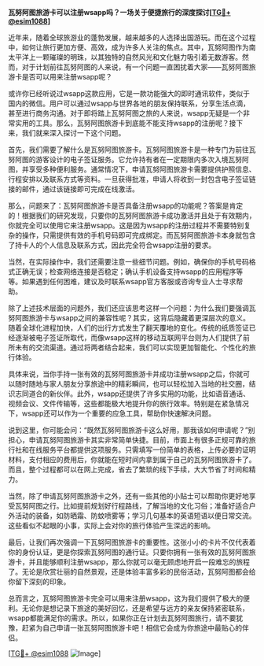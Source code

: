 **瓦努阿图旅游卡可以注册wsapp吗？一场关于便捷旅行的深度探讨[[TG💪+ @esim1088](https://t.me/s/esim1088)]**

近年来，随着全球旅游业的蓬勃发展，越来越多的人选择出国游玩。而在这个过程中，如何让旅行更加方便、高效，成为许多人关注的焦点。其中，瓦努阿图作为南太平洋上一颗璀璨的明珠，以其独特的自然风光和文化魅力吸引着无数游客。然而，对于计划前往瓦努阿图的人来说，有一个问题一直困扰着大家——瓦努阿图旅游卡是否可以用来注册wsapp呢？

或许你已经听说过wsapp这款应用，它是一款功能强大的即时通讯软件，类似于国内的微信。用户可以通过wsapp与世界各地的朋友保持联系，分享生活点滴，甚至进行商务沟通。对于即将踏上瓦努阿图之旅的人来说，wsapp无疑是一个非常实用的工具。那么，瓦努阿图旅游卡到底能不能支持wsapp的注册呢？接下来，我们就来深入探讨一下这个问题。

首先，我们需要了解什么是瓦努阿图旅游卡。瓦努阿图旅游卡是一种专门为前往瓦努阿图的游客设计的电子签证服务。它允许持有者在一定期限内多次入境瓦努阿图，并享受多种便利服务。通常情况下，申请瓦努阿图旅游卡需要提供护照信息、行程安排以及联系方式等资料。一旦获得批准，申请人将收到一封包含电子签证链接的邮件，通过该链接即可完成在线激活。

那么，问题来了：瓦努阿图旅游卡是否具备注册wsapp的功能呢？答案是肯定的！根据我们的研究发现，只要你的瓦努阿图旅游卡成功激活并且处于有效期内，你就完全可以使用它来注册wsapp。这是因为wsapp的注册过程并不需要特别复杂的操作，只需提供有效的手机号码即可完成绑定。而瓦努阿图旅游卡本身就包含了持卡人的个人信息及联系方式，因此完全符合wsapp注册的要求。

当然，在实际操作中，我们还需要注意一些细节问题。例如，确保你的手机号码格式正确无误；检查网络连接是否稳定；确认手机设备支持wsapp的应用程序等等。如果遇到任何困难，建议及时联系wsapp官方客服或咨询专业人士寻求帮助。

除了上述技术层面的问题外，我们还应该思考这样一个问题：为什么我们要强调瓦努阿图旅游卡与wsapp之间的兼容性呢？其实，这背后隐藏着更深层次的意义。随着全球化进程加快，人们的出行方式发生了翻天覆地的变化。传统的纸质签证已经逐渐被电子签证所取代，而像wsapp这样的移动互联网平台则为人们提供了前所未有的交流渠道。通过将两者结合起来，我们可以实现更加智能化、个性化的旅行体验。

具体来说，当你手持一张有效的瓦努阿图旅游卡并成功注册wsapp之后，你就可以随时随地与家人朋友分享旅途中的精彩瞬间，也可以轻松加入当地的社交圈，结识志同道合的新伙伴。此外，wsapp还提供了许多实用的功能，比如语音通话、视频会议、文件传输等，这些都能极大地提升你的旅行效率。特别是在紧急情况下，wsapp还可以作为一个重要的应急工具，帮助你快速解决问题。

说到这里，你可能会问：“既然瓦努阿图旅游卡这么好用，那我该如何申请呢？”别担心，申请瓦努阿图旅游卡其实非常简单快捷。目前，市面上有很多正规可靠的旅行社和在线服务平台都提供这项服务。只需填写一份简单的表格，上传必要的证明材料，支付相应的费用后，你就能在短时间内拿到属于自己的瓦努阿图旅游卡了。而且，整个过程都可以在网上完成，省去了繁琐的线下手续，大大节省了时间和精力。

当然，除了申请瓦努阿图旅游卡之外，还有一些其他的小贴士可以帮助你更好地享受瓦努阿图之行。比如提前规划好行程路线，了解当地的文化习俗；准备好适合户外活动的装备，如防晒霜、防蚊喷雾等；学习几句基本的英语短语以便日常交流。这些看似不起眼的小事，实际上会对你的旅行体验产生深远的影响。

最后，让我们再次强调一下瓦努阿图旅游卡的重要性。这张小小的卡片不仅代表着你的身份认证，更是你探索瓦努阿图的通行证。只要你拥有一张有效的瓦努阿图旅游卡，并且能够顺利注册wsapp，那么你就可以毫无顾虑地开启一段难忘的旅程了。无论是欣赏壮丽的自然景观，还是体验丰富多彩的民俗活动，瓦努阿图都会给你留下深刻的印象。

总而言之，瓦努阿图旅游卡完全可以用来注册wsapp，这为我们提供了极大的便利。无论你是想记录下旅途的美好回忆，还是希望与远方的亲友保持紧密联系，wsapp都能满足你的需求。所以，如果你正在计划去瓦努阿图旅行，请不要犹豫，赶紧为自己申请一张瓦努阿图旅游卡吧！相信它会成为你旅途中最贴心的伴侣。

[[TG💪+ @esim1088](https://t.me/s/esim1088) ![Image](https://i.postimg.cc/4NQfJmqS/Snipaste-2025-05-13-00-14-12.png)]